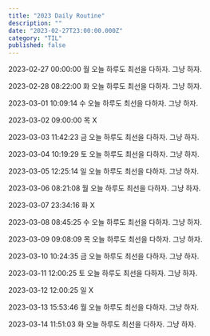```yaml
---
title: "2023 Daily Routine"
description: ""
date: "2023-02-27T23:00:00.000Z"
category: "TIL"
published: false
---
```


2023-02-27 00:00:00 월
오늘 하루도 최선을 다하자. 그냥 하자.

2023-02-28 08:22:00 화
오늘 하루도 최선을 다하자. 그냥 하자.

2023-03-01 10:09:14 수
오늘 하루도 최선을 다하자. 그냥 하자.

2023-03-02 09:00:00 목
X

2023-03-03 11:42:23 금
오늘 하루도 최선을 다하자. 그냥 하자.

2023-03-04 10:19:29 토
오늘 하루도 최선을 다하자. 그냥 하자.

2023-03-05 12:25:14 일
오늘 하루도 최선을 다하자. 그냥 하자.

2023-03-06 08:21:08 월
오늘 하루도 최선을 다하자. 그냥 하자.

2023-03-07 23:34:16 화
X

2023-03-08 08:45:25 수
오늘 하루도 최선을 다하자. 그냥 하자.

2023-03-09 09:08:09 목
오늘 하루도 최선을 다하자. 그냥 하자.

2023-03-10 10:24:35 금
오늘 하루도 최선을 다하자. 그냥 하자.

2023-03-11 12:00:25 토
오늘 하루도 최선을 다하자. 그냥 하자.

2023-03-12 12:00:25 일
X

2023-03-13 15:53:46 월
오늘 하루도 최선을 다하자. 그냥 하자.

2023-03-14 11:51:03 화
오늘 하루도 최선을 다하자. 그냥 하자.
